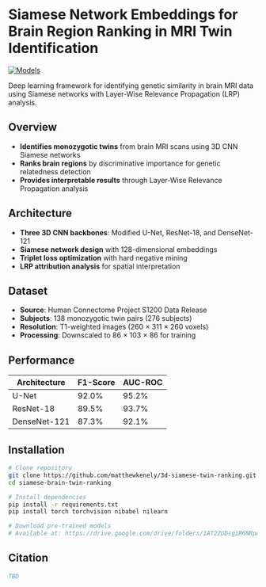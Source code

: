 # Siamese Network Embeddings for Brain Region Ranking in MRI Twin Identification

[![Models](https://img.shields.io/badge/Models-Available-blue)](https://drive.google.com/drive/folders/1AT22UDsgiR6NRpqpN0CBJRxVZWEFfX68?usp=sharing)

Deep learning framework for identifying genetic similarity in brain MRI data using Siamese networks with Layer-Wise Relevance Propagation (LRP) analysis.

## Overview

- **Identifies monozygotic twins** from brain MRI scans using 3D CNN Siamese networks
- **Ranks brain regions** by discriminative importance for genetic relatedness detection  
- **Provides interpretable results** through Layer-Wise Relevance Propagation analysis

## Architecture

- **Three 3D CNN backbones**: Modified U-Net, ResNet-18, and DenseNet-121
- **Siamese network design** with 128-dimensional embeddings
- **Triplet loss optimization** with hard negative mining
- **LRP attribution analysis** for spatial interpretation

## Dataset

- **Source**: Human Connectome Project S1200 Data Release
- **Subjects**: 138 monozygotic twin pairs (276 subjects)
- **Resolution**: T1-weighted images (260 × 311 × 260 voxels)
- **Processing**: Downscaled to 86 × 103 × 86 for training

## Performance

| Architecture | F1-Score | AUC-ROC |
|--------------|----------|---------|
| U-Net        | 92.0%    | 95.2%   |
| ResNet-18    | 89.5%    | 93.7%   |
| DenseNet-121 | 87.3%    | 92.1%   |

## Installation

```bash
# Clone repository
git clone https://github.com/matthewkenely/3d-siamese-twin-ranking.git
cd siamese-brain-twin-ranking

# Install dependencies
pip install -r requirements.txt
pip install torch torchvision nibabel nilearn

# Download pre-trained models
# Available at: https://drive.google.com/drive/folders/1AT22UDsgiR6NRpqpN0CBJRxVZWEFfX68?usp=sharing
```

## Citation

```bibtex
TBD
```
